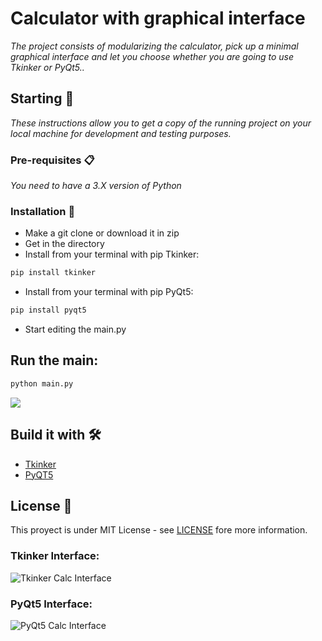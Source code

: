 # Calculator with graphical interface

_The project consists of modularizing the calculator, pick up a minimal graphical interface and let you choose whether you are going to use Tkinker or PyQt5.._

## Starting 🚀

_These instructions allow you to get a copy of the running project on your local machine for development and testing purposes._

### Pre-requisites 📋

_You need to have a 3.X version of Python_

### Installation 🔧

- Make a git clone or download it in zip
- Get in the directory
- Install from your terminal with pip Tkinker:

```bash
pip install tkinker
```

- Install from your terminal with pip PyQt5:

```bash
pip install pyqt5
```

- Start editing the main.py

## Run the main:

```bash
python main.py
```

![](https://i.imgur.com/OSktqWN.png)

## Build it with 🛠️

- [Tkinker](https://docs.python.org/3/library/tkinter.html)
- [PyQT5](https://doc.qt.io/qtforpython)

## License 📄

This proyect is under MIT License - see [LICENSE](https://github.com/EliazBobadilla/Basic-calculator-with-graphical-interface/blob/main/LICENSE) fore more information.

### Tkinker Interface:

![Tkinker Calc Interface](https://i.imgur.com/0fuyZjZ.png)

### PyQt5 Interface:

![PyQt5 Calc Interface](https://i.imgur.com/8r1d4pk.png)
